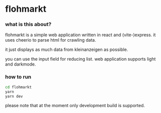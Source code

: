 # flohmarkt

### what is this about?

flohmarkt is a simple web application written in react and (vite-)express.
it uses cheerio to parse html for crawling data.

it just displays as much data from kleinanzeigen as possible.

you can use the input field for reducing list.
web application supports light and darkmode.

### how to run

```bash
cd flohmarkt
yarn
yarn dev
```

please note that at the moment only development build is supported.